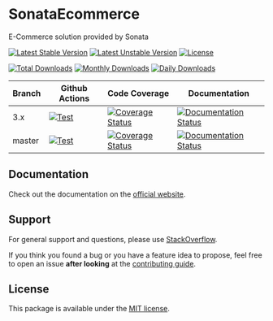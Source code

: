 <!--
DO NOT EDIT THIS FILE!

It's auto-generated by sonata-project/dev-kit package.
-->

# SonataEcommerce

E-Commerce solution provided by Sonata

[![Latest Stable Version](https://poser.pugx.org/sonata-project/ecommerce/v/stable)](https://packagist.org/packages/sonata-project/ecommerce)
[![Latest Unstable Version](https://poser.pugx.org/sonata-project/ecommerce/v/unstable)](https://packagist.org/packages/sonata-project/ecommerce)
[![License](https://poser.pugx.org/sonata-project/ecommerce/license)](https://packagist.org/packages/sonata-project/ecommerce)

[![Total Downloads](https://poser.pugx.org/sonata-project/ecommerce/downloads)](https://packagist.org/packages/sonata-project/ecommerce)
[![Monthly Downloads](https://poser.pugx.org/sonata-project/ecommerce/d/monthly)](https://packagist.org/packages/sonata-project/ecommerce)
[![Daily Downloads](https://poser.pugx.org/sonata-project/ecommerce/d/daily)](https://packagist.org/packages/sonata-project/ecommerce)

Branch | Github Actions | Code Coverage | Documentation |
------ | -------------- | ------------- | ------------- |
3.x    | [![Test][test_stable_badge]][test_stable_link]     | [![Coverage Status][coverage_stable_badge]][coverage_stable_link]     | [![Documentation Status][documentation_stable_badge]][documentation_stable_link]     |
master | [![Test][test_unstable_badge]][test_unstable_link] | [![Coverage Status][coverage_unstable_badge]][coverage_unstable_link] | [![Documentation Status][documentation_unstable_badge]][documentation_unstable_link] |

## Documentation

Check out the documentation on the [official website](https://docs.sonata-project.org/projects/ecommerce).

## Support

For general support and questions, please use [StackOverflow](http://stackoverflow.com/questions/tagged/sonata).

If you think you found a bug or you have a feature idea to propose, feel free to open an issue
**after looking** at the [contributing guide](CONTRIBUTING.md).

## License

This package is available under the [MIT license](LICENSE).

[test_stable_badge]: https://github.com/sonata-project/ecommerce/workflows/Test/badge.svg?branch=3.x
[test_stable_link]: https://github.com/sonata-project/ecommerce/actions?query=workflow:test+branch:3.x
[test_unstable_badge]: https://github.com/sonata-project/ecommerce/workflows/Test/badge.svg?branch=master
[test_unstable_link]: https://github.com/sonata-project/ecommerce/actions?query=workflow:test+branch:master

[coverage_stable_badge]: https://codecov.io/gh/sonata-project/ecommerce/branch/3.x/graph/badge.svg
[coverage_stable_link]: https://codecov.io/gh/sonata-project/ecommerce/branch/3.x
[coverage_unstable_badge]: https://codecov.io/gh/sonata-project/ecommerce/branch/master/graph/badge.svg
[coverage_unstable_link]: https://codecov.io/gh/sonata-project/ecommerce/branch/master

[documentation_stable_badge]: https://readthedocs.org/projects/sonata-project-ecommerce/badge/?version=3.x
[documentation_stable_link]: https://docs.sonata-project.org/projects/ecommerce/en/3.x/?badge=3.x
[documentation_unstable_badge]: https://readthedocs.org/projects/sonata-project-ecommerce/badge/?version=master
[documentation_unstable_link]: https://docs.sonata-project.org/projects/ecommerce/en/master/?badge=master
